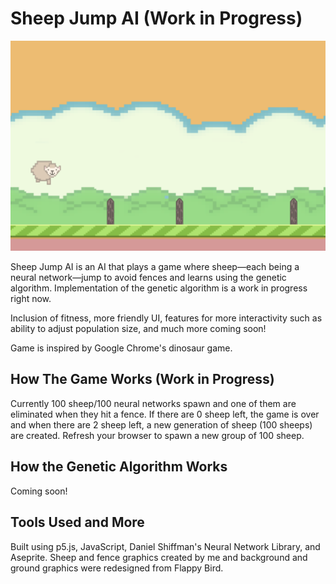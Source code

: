 # Sheep Jump AI (Work in Progress)

![Sheep Jump AI](./images/game.png)

Sheep Jump AI is an AI that plays a game where sheep—each being a neural network—jump to avoid fences and learns using the genetic algorithm. Implementation of the genetic algorithm is a work in progress right now.

Inclusion of fitness, more friendly UI, features for more interactivity such as ability to adjust population size, and much more coming soon!

Game is inspired by Google Chrome's dinosaur game.

## How The Game Works (Work in Progress)

Currently 100 sheep/100 neural networks spawn and one of them are eliminated when they hit a fence. If there are 0 sheep left, the game is over and when there are 2 sheep left, a new generation of sheep (100 sheeps) are created. Refresh your browser to spawn a new group of 100 sheep.

## How the Genetic Algorithm Works

Coming soon!

## Tools Used and More

Built using p5.js, JavaScript, Daniel Shiffman's Neural Network Library, and Aseprite. Sheep and fence graphics created by me and background and ground graphics were redesigned from Flappy Bird.
